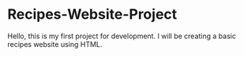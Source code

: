 # Recipes-Website-Project

Hello, this is my first project for development. 
I will be creating a basic recipes website using HTML. 